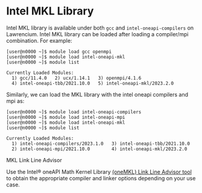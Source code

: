 # Intel MKL Library

Intel MKL library is available under both `gcc` and `intel-oneapi-compilers` on Lawrencium. Intel MKL library can be loaded after loading a compiler/mpi combination. For example:

```
[user@n0000 ~]$ module load gcc openmpi
[user@n0000 ~]$ module load intel-oneapi-mkl
[user@n0000 ~]$ module list

Currently Loaded Modules:
  1) gcc/11.4.0   2) ucx/1.14.1   3) openmpi/4.1.6   
  4) intel-oneapi-tbb/2021.10.0   5) intel-oneapi-mkl/2023.2.0

```

Similarly, we can load the MKL library with the intel oneapi compilers and mpi as:

```
[user@n0000 ~]$ module load intel-oneapi-compilers
[user@n0000 ~]$ module load intel-oneapi-mpi
[user@n0000 ~]$ module load intel-oneapi-mkl
[user@n0000 ~]$ module list

Currently Loaded Modules:
  1) intel-oneapi-compilers/2023.1.0   3) intel-oneapi-tbb/2021.10.0
  2) intel-oneapi-mpi/2021.10.0        4) intel-oneapi-mkl/2023.2.0

```

MKL Link Line Advisor

Use the Intel® oneAPI Math Kernel Library [(oneMKL) Link Line Advisor tool](https://www.intel.com/content/www/us/en/developer/tools/oneapi/onemkl-link-line-advisor.html) to obtain the appropriate compiler and linker options depending on your use case.
